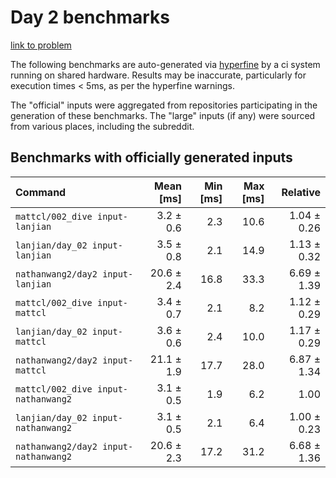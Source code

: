 # Day 2 benchmarks

[link to problem](http://adventofcode.com/2021/day/2)

The following benchmarks are auto-generated via [hyperfine](https://github.com/sharkdp/hyperfine) by a ci system running on shared hardware. Results may be inaccurate, particularly for execution times < 5ms, as per the hyperfine warnings.

The "official" inputs were aggregated from repositories participating in the generation of these benchmarks. The "large" inputs (if any) were sourced from various places, including the subreddit.

## Benchmarks with officially generated inputs
| Command | Mean [ms] | Min [ms] | Max [ms] | Relative |
|:---|---:|---:|---:|---:|
| `mattcl/002_dive input-lanjian` | 3.2 ± 0.6 | 2.3 | 10.6 | 1.04 ± 0.26 |
| `lanjian/day_02 input-lanjian` | 3.5 ± 0.8 | 2.1 | 14.9 | 1.13 ± 0.32 |
| `nathanwang2/day2 input-lanjian` | 20.6 ± 2.4 | 16.8 | 33.3 | 6.69 ± 1.39 |
| `mattcl/002_dive input-mattcl` | 3.4 ± 0.7 | 2.1 | 8.2 | 1.12 ± 0.29 |
| `lanjian/day_02 input-mattcl` | 3.6 ± 0.6 | 2.4 | 10.0 | 1.17 ± 0.29 |
| `nathanwang2/day2 input-mattcl` | 21.1 ± 1.9 | 17.7 | 28.0 | 6.87 ± 1.34 |
| `mattcl/002_dive input-nathanwang2` | 3.1 ± 0.5 | 1.9 | 6.2 | 1.00 |
| `lanjian/day_02 input-nathanwang2` | 3.1 ± 0.5 | 2.1 | 6.4 | 1.00 ± 0.23 |
| `nathanwang2/day2 input-nathanwang2` | 20.6 ± 2.3 | 17.2 | 31.2 | 6.68 ± 1.36 |

